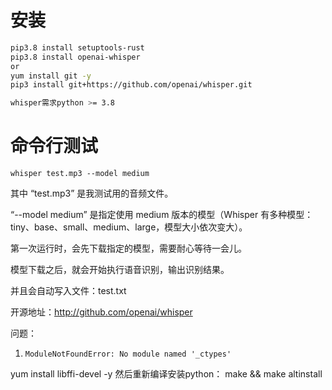 # 安装
```bash
pip3.8 install setuptools-rust
pip3.8 install openai-whisper
or
yum install git -y
pip3 install git+https://github.com/openai/whisper.git 

whisper需求python >= 3.8
```

# 命令行测试
```commandline
whisper test.mp3 --model medium
```

其中 “test.mp3” 是我测试用的音频文件。

“--model medium” 是指定使用 medium 版本的模型（Whisper 有多种模型：tiny、base、small、medium、large，模型大小依次变大）。

第一次运行时，会先下载指定的模型，需要耐心等待一会儿。

模型下载之后，就会开始执行语音识别，输出识别结果。

并且会自动写入文件：test.txt

开源地址：http://github.com/openai/whisper



问题：
1.     ModuleNotFoundError: No module named '_ctypes'
yum install libffi-devel -y
然后重新编译安装python：
make && make altinstall